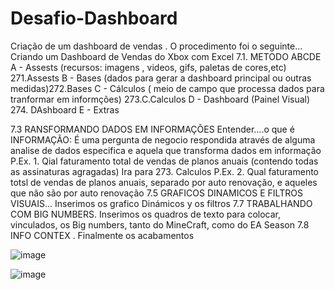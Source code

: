 # Desafio-Dashboard
Criação de um dashboard de vendas .
O procedimento foi o seguinte...
Criando um Dashboard de Vendas do Xbox com Excel
7.1. METODO ABCDE
A - Assests (recursos: imagens , videos, gifs, paletas de cores,etc) 271.Assests
B -  Bases (dados para gerar a dashboard principal ou outras medidas)272.Bases
C - Cálculos ( meio de campo que processa dados para tranformar em informções) 273.C.Calculos
D - Dashboard (Painel Visual) 274. DAshboard
E - Extras

7.3 RANSFORMANDO DADOS EM INFORMAÇÕES
Entender....o que é INFORMAÇÃO: É uma pergunta de negocio respondida através de alguma analise de dados especifica e aquela que transforma dados em informação 
P.Ex. 1. Qial faturamento total de vendas de planos anuais (contendo todas as assinaturas agragadas) 
Ira para 273. Calculos
P.Ex. 2. Qual faturamento totsl de vendas de planos anuais, separado por auto renovação, e aqueles que não são por auto renovação
7.5 GRAFICOS DINAMICOS E FILTROS VISUAIS... Inserimos os grafico Dinámicos y os filtros
7.7 TRABALHANDO COM BIG NUMBERS. Inserimos os quadros de texto para colocar, vinculados, os Big numbers, tanto do MineCraft, como do EA Season
7.8 INFO CONTEX . Finalmente os acabamentos 

![image](https://github.com/user-attachments/assets/f7db2ae8-6505-4349-ba51-ce8c70b2ddf5)

![image](https://github.com/user-attachments/assets/90d52678-a787-462c-8b3e-b90991bd7019)

